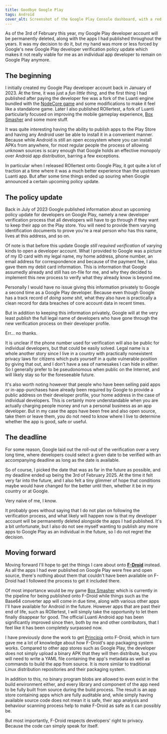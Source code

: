 ```yaml
---
title: Goodbye Google Play
tags: Android
cover_alt: Screenshot of the Google Play Console dashboard, with a red banner at the top saying "Your Developer Profile and all apps will be removed from Google Play on 3 February 2025", as well as a red warning message on the home page saying the same thing.
---
```


As of the 3rd of February this year, my Google Play developer account will be permanently deleted, along with the apps I had published throughout the years. It was my decision to do it, but my hand was more or less forced by Google's new Google Play developer verification policy update which makes it not really viable for me as an individual app developer to remain on Google Play anymore.

<!--more-->

## The beginning
I initially created my Google Play developer account back in January of 2023. At the time, it was just a *fun little thing*, and the first thing I had published after paying the developer fee was a fork of the Luanti engine bundled with the [NodeCore game](https://content.luanti.org/packages/Warr1024/nodecore/) and some modifications to make it feel like a standalone game. Later I also published ROllertest, a fork of Luanti particularly focused on improving the mobile gameplay experience, [Box Smasher](https://boxsmasher.voxelmanip.se) and some more stuff.

It was quite interesting having the ability to publish apps to the Play Store and having any Android user be able to install it in a convenient manner. Because while Android is still an open ecosystem where you can install APKs from anywhere, for most regular people the process of allowing unknown sources is scary enough that Google holds an effective monopoly over Android app distribution, barring a few exceptions.

In particular when I released ROllertest onto Google Play, it got quite a lot of traction at a time where it was a much better experience than the upstream Luanti app. But after some time things ended up souring when Google announced a certain upcoming policy update.

## The policy update
Back in July of 2023 Google published information about an upcoming policy update for developers on Google Play, namely a new developer verification process that all developers will have to go through if they want to keep their app on the Play store. You will need to provide them varying identification documents to prove you're a real person who has this name, lives at this address, and so on.

Of note is that before this update Google *still required verification* of varying kinds to open a developer account. What I provided to Google was a picture of my ID card with my legal name, my home address, phone number, an email address for correspondence and because of the payment fee, I also gave them my debit card information. This is information that Google assumedly already and still has on-file for me, and why they decided to implement this new process to verify what they already know is beyond me.

Personally I would have no issue giving this information privately to Google a second time as a Google Play developer. Because even though Google has a track record of *doing some shit*, what they also have is practically a clean record for data breaches of core account data in recent times.

But in addition to keeping this information privately, Google will at the very least publish the full legal name of developers who have gone through the new verification process on their developer profile.

Err... no thanks.

It is unclear if the phone number used for verification will also be public for individual developers, but that could be easily solved. Legal name is a whole another story since I live in a country with practically nonexistent privacy laws for citizens which puts yourself in a quite vulnerable position by giving that out, and I don't have a sea of namesakes I can hide in either. So I generally prefer to be pseudonomous when public on the Internet, and will likely stay so for the foreseeable future.

It's also worth noting however that people who have been selling paid apps or in-app-purchases have already been required by Google to provide a public address on their developer profile, your home address in the case of individual developers. This is certainly more understandable when you are actually charging people money and run a personal business as an app developer. But in my case the apps have been free and also open source, take them or leave them, you do not need to know where I live to determine whether the app is good, safe or useful.

## The deadline
For some reason, Google laid out the roll-out of the verification over a very long time, where developers could select a given date to be verified with an accompanying deadline as long as the date is available.

So of course, I picked the date that was as far in the future as possible, and my deadline ended up being the 3rd of February 2025. At the time it felt very far into the future, and I also felt a tiny glimmer of hope that conditions maybe would have changed for the better until then, whether it be in my country or at Google.

Very naïve of me, I know.

It probably goes without saying that I do not plan on following the verification process, and what likely will happen now is that my developer account will be permanently deleted alongside the apps I had published. It's a bit unfortunate, but I also do not see myself wanting to publish any more apps to Google Play as an individual in the future, so I do not regret the decision.

## Moving forward
Moving forward I'll hope to get the things I care about onto **[F-Droid](https://f-droid.org/)** instead. As all the apps I had ever published on Google Play were free and open source, there's nothing about them that couldn't have been available on F-Droid had I followed the process to get it included there.

Of most importance would be my game [Box Smasher](https://boxsmasher.voxelmanip.se) which is currently in the pipeline for being published onto F-Droid while things such as the Base64 converter app will come in due time, along with various other apps I'll have available for Android in the future. However apps that are past their end of life, such as ROllertest, I will simply take the opportunity to let them finally disappear for good. The official Luanti Android app has been significantly improved since then, both by me and other contributors, that I feel like it has been completely surpassed now.

I have previously done the work to get [Principia](https://f-droid.org/packages/com.bithack.principia/) onto F-Droid, which in turn gave me a lot of knowledge about how F-Droid's app packaging system works. Compared to other app stores such as Google Play, the developer does not simply upload a binary APK that they will then distribute, but you will need to write a YAML file containing the app's metadata as well as commands to build the app from source. It is more similar to traditional Linux distribution repositories and their packaging system.

In addition to this, no binary program blobs are allowed to even exist in the build environment either, and every library and component of the app need to be fully built from source during the build process. The result is an app store containing apps which are fully auditable and, while simply having available source code does not mean it is safe, their app analysis and behaviour scanning process help to make F-Droid as safe as it can possibly be.

But most importantly, F-Droid respects developers' right to privacy. Because the code can simply speak for itself.
